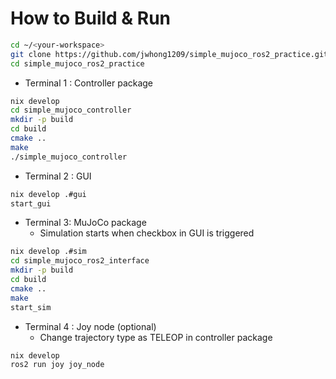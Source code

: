 # How to Build & Run
```bash
cd ~/<your-workspace>
git clone https://github.com/jwhong1209/simple_mujoco_ros2_practice.git
cd simple_mujoco_ros2_practice
```

- Terminal 1 : Controller package
```bash
nix develop
cd simple_mujoco_controller
mkdir -p build
cd build
cmake ..
make 
./simple_mujoco_controller
```

- Terminal 2 : GUI
```bash
nix develop .#gui
start_gui
  ```

- Terminal 3: MuJoCo package
  - Simulation starts when checkbox in GUI is triggered
```bash
nix develop .#sim
cd simple_mujoco_ros2_interface
mkdir -p build
cd build
cmake ..
make 
start_sim
```

- Terminal 4 : Joy node (optional)
  - Change trajectory type as TELEOP in controller package
```bash
nix develop
ros2 run joy joy_node
```
